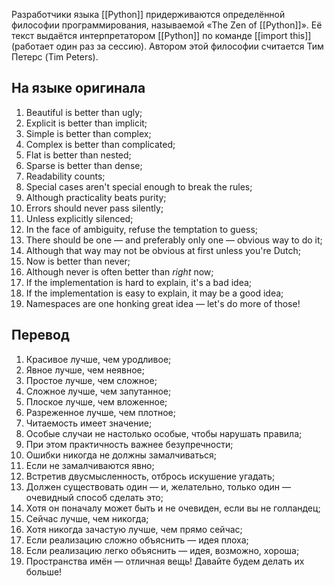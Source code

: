 Разработчики языка [[Python]] придерживаются определённой философии программирования, называемой «The Zen of [[Python]]». Её текст выдаётся интерпретатором [[Python]] по команде [[import this]] (работает один раз за сессию). Автором этой философии считается Тим Петерс (Tim Peters).

## На языке оригинала
1. Beautiful is better than ugly;
2. Explicit is better than implicit;
3. Simple is better than complex;
4. Complex is better than complicated;
5. Flat is better than nested;
6. Sparse is better than dense;
7. Readability counts;
8. Special cases aren't special enough to break the rules;
9. Although practicality beats purity;
10. Errors should never pass silently;
11. Unless explicitly silenced;
12. In the face of ambiguity, refuse the temptation to guess;
13. There should be one — and preferably only one — obvious way to do it;
14. Although that way may not be obvious at first unless you're Dutch;
15. Now is better than never;
16. Although never is often better than *right* now;
17. If the implementation is hard to explain, it's a bad idea;
18. If the implementation is easy to explain, it may be a good idea;
19. Namespaces are one honking great idea — let's do more of those!


## Перевод
1. Красивое лучше, чем уродливое;
2. Явное лучше, чем неявное;
3. Простое лучше, чем сложное;
4. Сложное лучше, чем запутанное;
5. Плоское лучше, чем вложенное;
6. Разреженное лучше, чем плотное;
7. Читаемость имеет значение;
8. Особые случаи не настолько особые, чтобы нарушать правила;
9. При этом практичность важнее безупречности;
10. Ошибки никогда не должны замалчиваться;
11. Если не замалчиваются явно;
12. Встретив двусмысленность, отбрось искушение угадать;
13. Должен существовать один — и, желательно, только один — очевидный способ сделать это;
14. Хотя он поначалу может быть и не очевиден, если вы не голландец;
15. Сейчас лучше, чем никогда;
16. Хотя никогда зачастую лучше, чем прямо сейчас;
17. Если реализацию сложно объяснить — идея плоха;
18. Если реализацию легко объяснить — идея, возможно, хороша;
19. Пространства имён — отличная вещь! Давайте будем делать их больше!